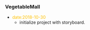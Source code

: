 ### VegetableMall
* <font color=#FF8C00}>date:2018-10-30</font>
  * initialize project with storyboard.